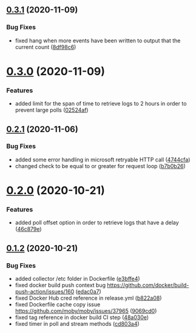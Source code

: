 ## [0.3.1](https://github.com/rfizzle/log-collector/compare/v0.3.0...v0.3.1) (2020-11-09)


### Bug Fixes

* fixed hang when more events have been written to output that the current count ([8df98c6](https://github.com/rfizzle/log-collector/commit/8df98c61aa78553550ce2407d95499d4262e9cd7))



# [0.3.0](https://github.com/rfizzle/log-collector/compare/v0.2.1...v0.3.0) (2020-11-09)


### Features

* added limit for the span of time to retrieve logs to 2 hours in order to prevent large polls ([02524af](https://github.com/rfizzle/log-collector/commit/02524afd24bb029a459059257e629512cfc6f229))



## [0.2.1](https://github.com/rfizzle/log-collector/compare/v0.2.0...v0.2.1) (2020-11-06)


### Bug Fixes

* added some error handling in microsoft retryable HTTP call ([4744cfa](https://github.com/rfizzle/log-collector/commit/4744cfa7d8aa0d1c65d72abcad00ca2b679c1467))
* changed check to be equal to or greater for request loop ([b7b0b26](https://github.com/rfizzle/log-collector/commit/b7b0b26c7e7529afd044306be93cbe75517d1907))



# [0.2.0](https://github.com/rfizzle/log-collector/compare/v0.1.2...v0.2.0) (2020-10-21)


### Features

* added poll offset option in order to retrieve logs that have a delay ([46c879e](https://github.com/rfizzle/log-collector/commit/46c879e024fc6f779ca3dd11bc222b17f40a76be))



## [0.1.2](https://github.com/rfizzle/log-collector/compare/v0.1.1...v0.1.2) (2020-10-21)


### Bug Fixes

* added collector /etc folder in Dockerfile ([e3bffe4](https://github.com/rfizzle/log-collector/commit/e3bffe4b3aaade0a39d048fa21f83b69b5dd5ef8))
* fixed docker build push context bug https://github.com/docker/build-push-action/issues/160 ([edac0a7](https://github.com/rfizzle/log-collector/commit/edac0a7c3ec29ca644154ffb567f925f255d9e2d))
* fixed Docker Hub cred reference in release.yml ([b822a08](https://github.com/rfizzle/log-collector/commit/b822a08accc250f3dadfc77826b4b1f97b9af5c8))
* fixed Dockerfile cache copy issue https://github.com/moby/moby/issues/37965 ([9069cd0](https://github.com/rfizzle/log-collector/commit/9069cd0fd4ac4d1e5e9e647be9690c8c9787b4e0))
* fixed tag reference in docker build CI step ([48a030e](https://github.com/rfizzle/log-collector/commit/48a030efe9989d1bf9fbc7da0af1c4b3756f1a66))
* fixed timer in poll and stream methods ([cd803a4](https://github.com/rfizzle/log-collector/commit/cd803a4ec830d0c74657834ac7c9de3d7856bbab))



